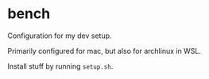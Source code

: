 # bench

Configuration for my dev setup.

Primarily configured for mac, but also for archlinux in WSL.

Install stuff by running `setup.sh`.
